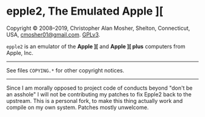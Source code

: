 # epple2, The Emulated Apple ][

Copyright © 2008–2019, Christopher Alan Mosher, Shelton, Connecticut, USA, <cmosher01@gmail.com>. [GPLv3](https://www.gnu.org/licenses/gpl.md).

`epple2` is an emulator of the **Apple ][** and **Apple ][ plus**
computers from Apple, Inc.

---

See files `COPYING.*` for other copyright notices.

---

Since I am morally opposed to project code of conducts beyond "don't be an asshole" I will not be contributing my patches to fix Epple2 back to the upstream. 
This is a personal fork, to make this thing actually work and compile on my own system. Patches mostly unwelcome. 
